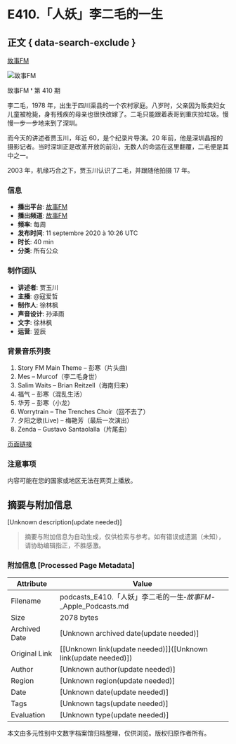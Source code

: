 # E410.「人妖」李二毛的一生

## 正文 { data-search-exclude }


[故事FM](https://podcasts.apple.com/fr/podcast/%E6%95%85%E4%BA%8Bfm/id1256399960)

![故事FM](/assets/artwork/1x1.gif)

故事FM ❜ 第 410 期

李二毛，1978 年，出生于四川渠县的一个农村家庭。八岁时，父亲因为贩卖妇女儿童被枪毙，身有残疾的母亲也很快改嫁了。二毛只能跟着表哥到重庆捡垃圾。慢慢一步一步地来到了深圳。

而今天的讲述者贾玉川，年近 60，是个纪录片导演。20 年前，他是深圳晶报的摄影记者。当时深圳正是改革开放的前沿，无数人的命运在这里翻覆，二毛便是其中之一。

2003 年，机缘巧合之下，贾玉川认识了二毛，并跟随他拍摄 17 年。

### 信息

- **播出平台**: [故事FM](https://podcasts.apple.com/fr/podcast/%E6%95%85%E4%BA%8Bfm/id1256399960)
- **播出频道**: [故事FM](https://podcasts.apple.com/fr/channel/%E6%95%85%E4%BA%8Bfm/id6442730379)
- **频率**: 每周
- **发布时间**: 11 septembre 2020 à 10:26 UTC
- **时长**: 40 min
- **分类**: 所有公众

### 制作团队

- **讲述者**: 贾玉川
- **主播**: @寇爱哲
- **制作人**: 徐林枫
- **声音设计**: 孙泽雨
- **文字**: 徐林枫
- **运营**: 翌辰

### 背景音乐列表

1. Story FM Main Theme – 彭寒（片头曲)
2. Mes – Murcof（李二毛身世）
3. Salim Waits – Brian Reitzell（海南归来）
4. 福气 – 彭寒（混乱生活）
5. 华芳 – 彭寒（小龙）
6. Worrytrain – The Trenches Choir（回不去了）
7. 夕阳之歌(Live) – 梅艳芳（最后一次演出）
8. Zenda – Gustavo Santaolalla（片尾曲）

[页面链接](https://hosting.wavpub.cn/storyfm/2020/09/11/e410-%e3%80%8c%e4%ba%ba%e5%a6%96%e3%80%8d%e6%9d%8e%e4%ba%8c%e6%af%9b%e7%9a%84%e4%b8%80%e7%94%9f/)

### 注意事项

内容可能在您的国家或地区无法在网页上播放。
<!-- tcd_original_link https://podcasts.apple.com/fr/podcast/e410-%E4%BA%BA%E5%A6%96-%E6%9D%8E%E4%BA%8C%E6%AF%9B%E7%9A%84%E4%B8%80%E7%94%9F/id1256399960?i=1000490903720 -->


## 摘要与附加信息

<!-- tcd_abstract -->
[Unknown description(update needed)]
<!-- tcd_abstract_end -->

> 摘要与附加信息为自动生成，仅供检索与参考。如有错误或遗漏（未知），请协助编辑指正，不胜感激。

### 附加信息 [Processed Page Metadata]

| Attribute       | Value                                  |
|-----------------|----------------------------------------|
| Filename        | podcasts_E410.「人妖」李二毛的一生‑_故事FM_-_Apple_Podcasts.md                             |
| Size            | 2078 bytes                           |
| Archived Date   | [Unknown archived date(update needed)]                             |
| Original Link   | [[Unknown link(update needed)]]([Unknown link(update needed)])                       |
| Author          | [Unknown author(update needed)]                               |
| Region          | [Unknown region(update needed)]                               |
| Date            | [Unknown date(update needed)]                                 |
| Tags            | [Unknown tags(update needed)]                                 |
| Evaluation            | [Unknown type(update needed)]                                 |
<!-- tcd_table_end -->

本文由多元性别中文数字档案馆归档整理，仅供浏览。版权归原作者所有。
